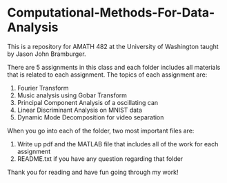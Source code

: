 # Computational-Methods-For-Data-Analysis
This is a repository for AMATH 482 at the University of Washington taught by Jason John Bramburger.

There are 5 assignments in this class and each folder includes all materials that is related to each assignment.
The topics of each assignment are:

1) Fourier Transform
2) Music analysis using Gobar Transform
3) Principal Component Analysis of a oscillating can
4) Linear Discriminant Analysis on MNIST data
5) Dynamic Mode Decomposition for video separation

When you go into each of the folder, two most important files are:

1) Write up pdf and the MATLAB file that includes all of the work for each assignment
2) README.txt if you have any question regarding that folder

Thank you for reading and have fun going through my work!
